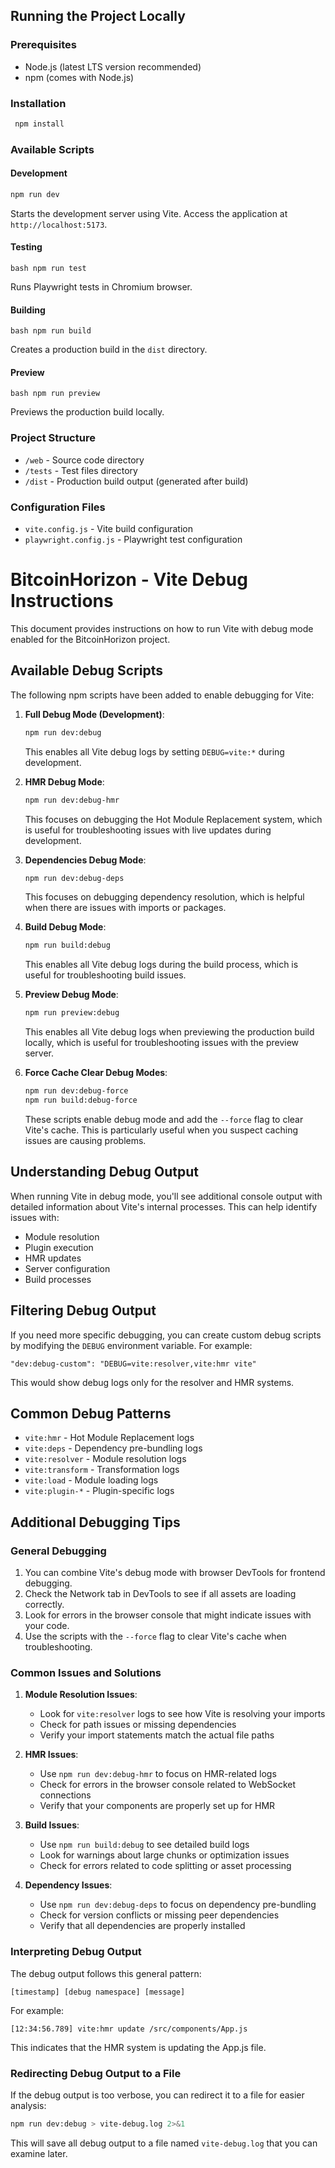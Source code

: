 ## Running the Project Locally

### Prerequisites

- Node.js (latest LTS version recommended)
- npm (comes with Node.js)

### Installation

```bash
 npm install
```

### Available Scripts

#### Development

```bash 
npm run dev
```

Starts the development server using Vite. Access the application at `http://localhost:5173`.

#### Testing

```
bash npm run test
``` 

Runs Playwright tests in Chromium browser.

#### Building

```
bash npm run build
``` 

Creates a production build in the `dist` directory.

#### Preview

```
bash npm run preview
``` 

Previews the production build locally.

### Project Structure

- `/web` - Source code directory
- `/tests` - Test files directory
- `/dist` - Production build output (generated after build)

### Configuration Files

- `vite.config.js` - Vite build configuration
- `playwright.config.js` - Playwright test configuration

# BitcoinHorizon - Vite Debug Instructions

This document provides instructions on how to run Vite with debug mode enabled for the BitcoinHorizon project.

## Available Debug Scripts

The following npm scripts have been added to enable debugging for Vite:

1. **Full Debug Mode (Development)**:
   ```bash
   npm run dev:debug
   ```
   This enables all Vite debug logs by setting `DEBUG=vite:*` during development.

2. **HMR Debug Mode**:
   ```bash
   npm run dev:debug-hmr
   ```
   This focuses on debugging the Hot Module Replacement system, which is useful for troubleshooting issues with live
   updates during development.

3. **Dependencies Debug Mode**:
   ```bash
   npm run dev:debug-deps
   ```
   This focuses on debugging dependency resolution, which is helpful when there are issues with imports or packages.

4. **Build Debug Mode**:
   ```bash
   npm run build:debug
   ```
   This enables all Vite debug logs during the build process, which is useful for troubleshooting build issues.

5. **Preview Debug Mode**:
   ```bash
   npm run preview:debug
   ```
   This enables all Vite debug logs when previewing the production build locally, which is useful for troubleshooting
   issues with the preview server.

6. **Force Cache Clear Debug Modes**:
   ```bash
   npm run dev:debug-force
   npm run build:debug-force
   ```
   These scripts enable debug mode and add the `--force` flag to clear Vite's cache. This is particularly useful when
   you suspect caching issues are causing problems.

## Understanding Debug Output

When running Vite in debug mode, you'll see additional console output with detailed information about Vite's internal
processes. This can help identify issues with:

- Module resolution
- Plugin execution
- HMR updates
- Server configuration
- Build processes

## Filtering Debug Output

If you need more specific debugging, you can create custom debug scripts by modifying the `DEBUG` environment variable.
For example:

```
"dev:debug-custom": "DEBUG=vite:resolver,vite:hmr vite"
```

This would show debug logs only for the resolver and HMR systems.

## Common Debug Patterns

- `vite:hmr` - Hot Module Replacement logs
- `vite:deps` - Dependency pre-bundling logs
- `vite:resolver` - Module resolution logs
- `vite:transform` - Transformation logs
- `vite:load` - Module loading logs
- `vite:plugin-*` - Plugin-specific logs

## Additional Debugging Tips

### General Debugging

1. You can combine Vite's debug mode with browser DevTools for frontend debugging.
2. Check the Network tab in DevTools to see if all assets are loading correctly.
3. Look for errors in the browser console that might indicate issues with your code.
4. Use the scripts with the `--force` flag to clear Vite's cache when troubleshooting.

### Common Issues and Solutions

1. **Module Resolution Issues**:
    - Look for `vite:resolver` logs to see how Vite is resolving your imports
    - Check for path issues or missing dependencies
    - Verify your import statements match the actual file paths

2. **HMR Issues**:
    - Use `npm run dev:debug-hmr` to focus on HMR-related logs
    - Check for errors in the browser console related to WebSocket connections
    - Verify that your components are properly set up for HMR

3. **Build Issues**:
    - Use `npm run build:debug` to see detailed build logs
    - Look for warnings about large chunks or optimization issues
    - Check for errors related to code splitting or asset processing

4. **Dependency Issues**:
    - Use `npm run dev:debug-deps` to focus on dependency pre-bundling
    - Check for version conflicts or missing peer dependencies
    - Verify that all dependencies are properly installed

### Interpreting Debug Output

The debug output follows this general pattern:

```
[timestamp] [debug namespace] [message]
```

For example:

```
[12:34:56.789] vite:hmr update /src/components/App.js
```

This indicates that the HMR system is updating the App.js file.

### Redirecting Debug Output to a File

If the debug output is too verbose, you can redirect it to a file for easier analysis:

```bash
npm run dev:debug > vite-debug.log 2>&1
```

This will save all debug output to a file named `vite-debug.log` that you can examine later.

